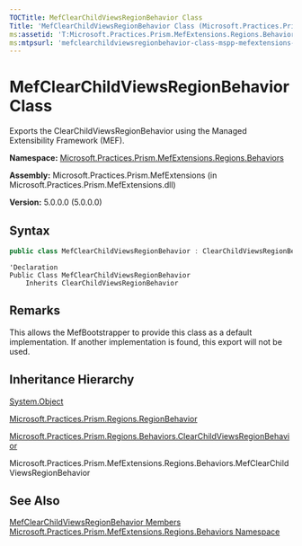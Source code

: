 ```yaml
---
TOCTitle: MefClearChildViewsRegionBehavior Class
Title: 'MefClearChildViewsRegionBehavior Class (Microsoft.Practices.Prism.MefExtensions.Regions.Behaviors)'
ms:assetid: 'T:Microsoft.Practices.Prism.MefExtensions.Regions.Behaviors.MefClearChildViewsRegionBehavior'
ms:mtpsurl: 'mefclearchildviewsregionbehavior-class-mspp-mefextensions-regions-behaviors.md'
---
```

# MefClearChildViewsRegionBehavior Class

Exports the ClearChildViewsRegionBehavior using the Managed Extensibility Framework (MEF).

**Namespace:** [Microsoft.Practices.Prism.MefExtensions.Regions.Behaviors](/patterns-practices/reference/mspp-mefextensions-regions-behaviors-namespace)

**Assembly:** Microsoft.Practices.Prism.MefExtensions (in Microsoft.Practices.Prism.MefExtensions.dll)

**Version:** 5.0.0.0 (5.0.0.0)

## Syntax

```C#
public class MefClearChildViewsRegionBehavior : ClearChildViewsRegionBehavior
```
```VB
'Declaration
Public Class MefClearChildViewsRegionBehavior
	Inherits ClearChildViewsRegionBehavior
```

## Remarks

This allows the MefBootstrapper to provide this class as a default implementation. If another implementation is found, this export will not be used.

## Inheritance Hierarchy

[System.Object](http://msdn.microsoft.com/en-us/library/e5kfa45b)

[Microsoft.Practices.Prism.Regions.RegionBehavior](/patterns-practices/reference/regionbehavior-class-mspp-regions)

[Microsoft.Practices.Prism.Regions.Behaviors.ClearChildViewsRegionBehavior](/patterns-practices/reference/clearchildviewsregionbehavior-class-mspp-regions-behaviors)

Microsoft.Practices.Prism.MefExtensions.Regions.Behaviors.MefClearChildViewsRegionBehavior

## See Also

[MefClearChildViewsRegionBehavior Members](/patterns-practices/reference/mefclearchildviewsregionbehavior-members-mspp-mefextensions-regions-behaviors)<br/>
[Microsoft.Practices.Prism.MefExtensions.Regions.Behaviors Namespace](/patterns-practices/reference/mspp-mefextensions-regions-behaviors-namespace)<br/>
